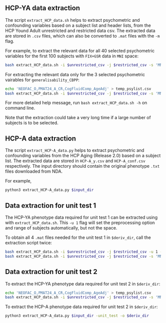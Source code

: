 ## HCP-YA data extraction

The script `extract_HCP_data.sh` helps to extract psychometric and confounding variables based on a subject list and header lists, from the HCP Yound Adult unrestricted and restricted data csv. The extracted data are stored in `.csv` files, which can also be converted to `.mat` files with the `-m` flag. 

For example, to extract the relevant data for all 40 selected psychometric variables for the first 100 subjects with `FIX+GSR` data in `MNI` space:

```bash
bash extract_HCP_data.sh -i $unrestricted_csv -j $restricted_csv -s 'MNI' -p 'gsr' -b 100
```

For extracting the relevant data only for the 3 selected psychometric vairables for `generalisability_CBPP`:

```bash
echo 'NEOFAC_O,PMAT24_A_CR,CogFluidComp_AgeAdj' > temp_psylist.csv
bash extract_HCP_data.sh -i $unrestricted_csv -j $restricted_csv -s 'MNI' -p 'fix_wmcsf' -l temp_psylist.csv
```

For more detailed help message, run `bash extract_HCP_data.sh -h` on command line. 

Note that the extraction could take a very long time if a large number of subjects is to be selected.

## HCP-A data extraction

The script `extract_HCP-A_data.py` helps to extract psychometric and confounding variables from the HCP Aging (Release 2.0) based on a subject list. The extracted data are stored in `HCP-A_y.csv` and `HCP-A_conf.csv` respectively. The input directory should contain the original phenotype `.txt` files downloaded from NDA.

For example,

```bash
python3 extract_HCP-A_data.py $input_dir
```

## Data extraction for unit test 1

The HCP-YA phenotype data required for unit test 1 can be extracted using with `extract_HCP_data.sh`. This `-u 1` flag will set the preprocessing option and range of subjects automatically, but not the space.

To obtain all 4 `.mat` files needed for the unit test 1 in `$deriv_dir`, call the extraction script twice:

```bash
bash extract_HCP_data.sh -i $unrestricted_csv -j $restricted_csv -u 1 -o $deriv_dir -m 1
bash extract_HCP_data.sh -i $unrestricted_csv -j $restricted_csv -s 'MNI' -u 1 -o $deriv_dir -m 1
```

## Data extraction for unit test 2

To extract the HCP-YA phenotype data required for unit test 2 in `$deriv_dir`:

```bash
echo 'NEOFAC_O,PMAT24_A_CR,CogFluidComp_AgeAdj' > temp_psylist.csv
bash extract_HCP_data.sh -i $unrestricted_csv -j $restricted_csv -s 'MNI' -l temp_psylist.csv -u 1 -o $deriv_dir
```

To extract the HCP-A phenotype data required for unit test 2 in `$deriv_dir`:

```bash
python3 extract_HCP-A_data.py $input_dir -unit_test -o $deriv_dir
```